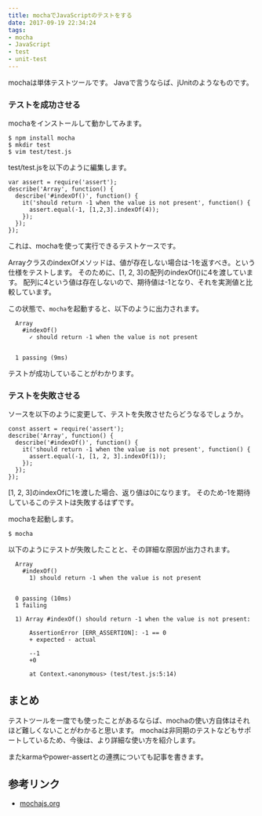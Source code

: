 ```yaml
---
title: mochaでJavaScriptのテストをする
date: 2017-09-19 22:34:24
tags:
- mocha
- JavaScript
- test
- unit-test
---
```


mochaは単体テストツールです。
Javaで言うならば、jUnitのようなものです。

### テストを成功させる
mochaをインストールして動かしてみます。

```
$ npm install mocha
$ mkdir test
$ vim test/test.js
```

test/test.jsを以下のように編集します。
```
var assert = require('assert');
describe('Array', function() {
  describe('#indexOf()', function() {
    it('should return -1 when the value is not present', function() {
      assert.equal(-1, [1,2,3].indexOf(4));
    });
  });
});
```
これは、mochaを使って実行できるテストケースです。

ArrayクラスのindexOfメソッドは、値が存在しない場合は-1を返すべき。という仕様をテストします。
そのために、[1, 2, 3]の配列のindexOf()に4を渡しています。
配列に4という値は存在しないので、期待値は-1となり、それを実測値と比較しています。

この状態で、`mocha`を起動すると、以下のように出力されます。

```
  Array
    #indexOf()
      ✓ should return -1 when the value is not present


  1 passing (9ms)
```

テストが成功していることがわかります。

### テストを失敗させる
ソースを以下のように変更して、テストを失敗させたらどうなるでしょうか。

```
const assert = require('assert');
describe('Array', function() {
  describe('#indexOf()', function() {
    it('should return -1 when the value is not present', function() {
      assert.equal(-1, [1, 2, 3].indexOf(1));
    });   
  });
});
```
[1, 2, 3]のindexOfに1を渡した場合、返り値は0になります。
そのため-1を期待しているこのテストは失敗するはずです。

mochaを起動します。
```
$ mocha
```


以下のようにテストが失敗したことと、その詳細な原因が出力されます。
```
  Array
    #indexOf()
      1) should return -1 when the value is not present


  0 passing (10ms)
  1 failing

  1) Array #indexOf() should return -1 when the value is not present:

      AssertionError [ERR_ASSERTION]: -1 == 0
      + expected - actual

      --1
      +0

      at Context.<anonymous> (test/test.js:5:14)
```

## まとめ
テストツールを一度でも使ったことがあるならば、mochaの使い方自体はそれほど難しくないことがわかると思います。
mochaは非同期のテストなどもサポートしているため、今後は、より詳細な使い方を紹介します。

またkarmaやpower-assertとの連携についても記事を書きます。

## 参考リンク
- [mochajs.org](https://mochajs.org/)
